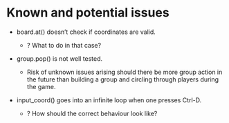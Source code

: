 # Known and potential issues

* board.at() doesn’t check if coordinates are valid.
    * ? What to do in that case?

* group.pop() is not well tested.
    * Risk of unknown issues arising should there be more group action in the future than building a group and circling through players during the game.

* input_coord() goes into an infinite loop when one presses Ctrl-D.
    * ? How should the correct behaviour look like?
